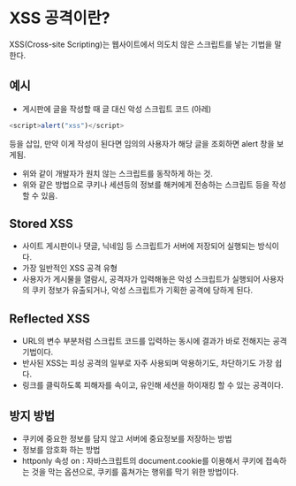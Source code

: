 # XSS 공격이란?
XSS(Cross-site Scripting)는 웹사이트에서 의도치 않은 스크립트를 넣는 기법을 말한다.

## 예시
- 게시판에 글을 작성할 때 글 대신 악성 스크립트 코드 (아레)
```javascript
<script>alert("xss")</script>
```
등을 삽입, 만약 이게 작성이 된다면 임의의 사용자가 해당 글을 조회하면 alert 창을 보게됨.
- 위와 같이 개발자가 원치 않는 스크립트를 동작하게 하는 것.
- 위와 같은 방법으로 쿠키나 세션등의 정보를 해커에게 전송하는 스크립트 등을 작성할 수 있음.

## Stored XSS
- 사이트 게시판이나 댓글, 닉네임 등 스크립트가 서버에 저장되어 실행되는 방식이다.
- 가장 일반적인 XSS 공격 유형
- 사용자가 게시물을 열람시, 공격자가 입력해놓은 악성 스크립트가 실행되어 사용자의 쿠키 정보가 유출되거나, 
악성 스크립트가 기획한 공격에 당하게 된다.

## Reflected XSS
- URL의 변수 부분처럼 스크립트 코드를 입력하는 동시에 결과가 바로 전해지는 공격기법이다.
- 반사된 XSS는 피싱 공격의 일부로 자주 사용되며 악용하기도, 차단하기도 가장 쉽다.
- 링크를 클릭하도록 피해자를 속이고, 유인해 세션을 하이재킹 할 수 있는 공격이다.

## 방지 방법
- 쿠키에 중요한 정보를 담지 않고 서버에 중요정보를 저장하는 방법
- 정보를 암호화 하는 방법
- httponly 속성 on : 자바스크립트의 document.cookie를 이용해서 쿠키에 접속하는 것을 막는 옵션으로, 쿠키를 훔쳐가는 행위를 막기 위한 방법이다.

